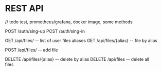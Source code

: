 # REST API


// todo test, prometheus/grafana, docker image, some methods




POST /auth/sing-up
POST /auth/sing-in

GET /api/files/ -- list of user files aliases
GET /api/files/{alias} -- file by alias

POST /api/files/ -- add file

DELETE /api/files/{alias} -- delete by alias
DELETE /api/files -- delete all files